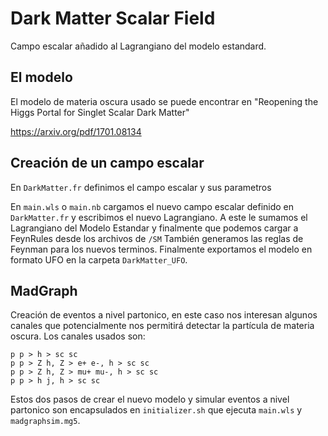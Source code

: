 # Dark Matter Scalar Field

Campo escalar añadido al Lagrangiano del modelo estandard.

## El modelo

El modelo de materia oscura usado se puede encontrar en "Reopening the Higgs Portal for Singlet Scalar Dark
Matter"

https://arxiv.org/pdf/1701.08134

## Creación de un campo escalar

En `DarkMatter.fr` definimos el campo escalar y sus parametros

En `main.wls` o `main.nb` cargamos el nuevo campo escalar definido en `DarkMatter.fr` y escribimos el nuevo Lagrangiano. A este le sumamos el Lagrangiano del Modelo Estandar y finalmente que podemos cargar a FeynRules desde los archivos de `/SM` También generamos las reglas de Feynman para los nuevos terminos. Finalmente exportamos el modelo en formato UFO en la carpeta `DarkMatter_UFO`.

## MadGraph

Creación de eventos a nivel partonico, en este caso nos interesan algunos canales que potencialmente nos permitirá detectar la partícula de materia oscura. Los canales usados son:
````
p p > h > sc sc
p p > Z h, Z > e+ e-, h > sc sc
p p > Z h, Z > mu+ mu-, h > sc sc
p p > h j, h > sc sc
`````

Estos dos pasos de crear el nuevo modelo y simular eventos a nivel partonico son encapsulados en `initializer.sh` que ejecuta `main.wls` y `madgraphsim.mg5`.